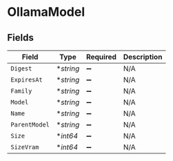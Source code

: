 # OllamaModel


## Fields

| Field              | Type               | Required           | Description        |
| ------------------ | ------------------ | ------------------ | ------------------ |
| `Digest`           | **string*          | :heavy_minus_sign: | N/A                |
| `ExpiresAt`        | **string*          | :heavy_minus_sign: | N/A                |
| `Family`           | **string*          | :heavy_minus_sign: | N/A                |
| `Model`            | **string*          | :heavy_minus_sign: | N/A                |
| `Name`             | **string*          | :heavy_minus_sign: | N/A                |
| `ParentModel`      | **string*          | :heavy_minus_sign: | N/A                |
| `Size`             | **int64*           | :heavy_minus_sign: | N/A                |
| `SizeVram`         | **int64*           | :heavy_minus_sign: | N/A                |